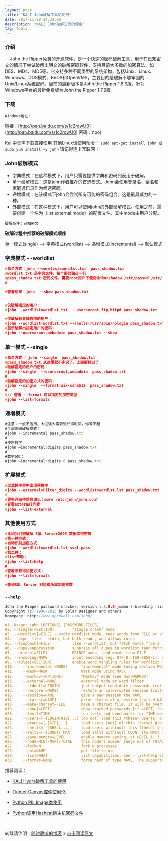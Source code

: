 ```yaml
--- 
layout: post
title: "KALI John破解工具的使用"
date: 2017-11-28 14:34:06 
description: "KALI John破解工具的使用"
tag: Tools
---
```


### 介绍

&nbsp;&nbsp;&nbsp; John the Ripper免费的开源软件，是一个快速的密码破解工具，用于在已知密文的情况下尝试破解出明文的破解密码软件，支持目前大多数的加密算法，如DES、MD4、MD5等。它支持多种不同类型的系统架构，包括Unix、Linux、Windows、DOS模式、BeOS和OpenVMS，主要目的是破解不够牢固的Unix/Linux系统密码。目前的最新版本是John the Ripper 1.8.0版，针对Windows平台的最新免费版为John the Ripper 1.7.9版。

### 下载

`Windows地址:`
	
链接：[http://pan.baidu.com/s/1c2rowU0] (http://pan.baidu.com/s/1c2rowU0) 密码：npoj

Kali中无需下载直接使用
其他Linux请使用命令：
`sudo apt-get install john
或
	sudo yum install –y john`
请记得连上互联网！

### John破解模式

- 字典模式：在这种模式下，用户只需要提供字典和密码列表用于破解。
- 单一破解模式：这是john作者推荐的首选模式。John会使用登录名、全名和家庭通讯录作为候选密码。
- 递增模式：在该模式下john会尝试所有可能的密码组合。这是最具威力的一种。
- 外部模式：在这种模式下，用户可以使用john的外部破解模式。使用之前，需要创建一个名为（list.external:mode）的配置文件，其中mode由用户分配。

`破解条件：已知密文`

**破解过程中推荐的破解模式顺序**

单一模式(single) --> 字典模式(wordlist) --> 递增模式(incremental)  --> 默认模式

### 字典模式 - -worldlist

```C
#命令方式：john --wordlist=wordlst.txt  pass_shadow.txt
#wordlst.txt:是字典文件，每个密码独占一行
#pass_shadow.txt:密码文件，需要root用户下使用命令unshadow /etc/passwd /etc/shadow > pass_shadow.txt 来合并passwd文件和shadow文件到一个文件中
#

#查看结果：john  --show pass_shadow.txt


#仅破解指定的用户： 
#john --wordlist=wordlst.txt  --users=root,ftp,httpd pass_shadow.txt 

#仅破解有登陆权限的用户：
#john --wordlist=wordlst.txt --shells=/usr/sbin/nologin pass_shadow.txt
#显示破解出指定用户的密码：
#john --users=root,webadmin pass_shadow.txt --show
```

### 单一模式 - -single
```C
#命令方式： john --single  pass_shadow.txt
#pass_shadow.txt:从这里就不多说了，上面解释过了
#破解指定的用户的密码：
#john --single  --users=root,webadmin  pass_shadow.txt
#
#破解指定的加密方式的密码：
#john --single  --format=aix-ssha512  pass_shadow.txt
#
#// 查看 --format 可以指定的加密类型
#john --list=formats

```

### 递增模式

```javascript
#注意：一般不适用，太过强大需要很长得时间，你等不起
#全部密码破解模式：
#john --incremental pass_shadow.txt
#
#使用数字：
#john –incremental:digits pass_shadow.txt
#
#数字6位：
#john –incremental:digits 6 pass_shadow.txt
```

### 扩展模式

```C
#过滤掉字典中出现得数字：
#john --external=Filter_digits --wordlist=wordlst.lst pass_shadow.txt
# 
#更多详细得信息请见：more /etc/john/john.conf
#查看external列表
#john --list=external
```

### 其他使用方式

```C
#比如我们想破解 SQL Server2005 数据库得密码
#第一种方式：
#自动识别加密方式
#john --wordlist=wordlst.lst ssql.pass
#第二种：
#list帮助：
#john --list=help
#
#查看所有得加密方式：
#john --list=formats

#查询SQL Server 对应得版本加密参数
```
### `--help`

```C
John the Ripper password cracker, version 1.8.0.6-jumbo-1-bleeding [linux-x86-64-avx]
Copyright (c) 1996-2015 by Solar Designer and others
Homepage: http://www.openwall.com/john/

#1.	Usage: john [OPTIONS] [PASSWORD-FILES]
#2.	--single[=SECTION]        "single crack" mode
#3.	--wordlist[=FILE] --stdin wordlist mode, read words from FILE or stdin
#4.	--pipe  like --stdin, but bulk reads, and allows rules
#5.	--loopback[=FILE]         like --wordlist, but fetch words from a .pot file
#6.	--dupe-suppression        suppress all dupes in wordlist (and force preload)
#7.	--prince[=FILE]           PRINCE mode, read words from FILE
#8.	--encoding=NAME           input encoding (eg. UTF-8, ISO-8859-1). See alsodoc/ENCODING and --list=hidden-options.
#9.	--rules[=SECTION]         enable word mangling rules for wordlist modes
#10.	--incremental[=MODE]      "incremental" mode [using section MODE]
#11.	--mask=MASK               mask mode using MASK
#12.	--markov[=OPTIONS]        "Markov" mode (see doc/MARKOV)
#13.	--external=MODE           external mode or word filter
#14.	--stdout[=LENGTH]         just output candidate passwords [cut at LENGTH]
#15.	--restore[=NAME]          restore an interrupted session [called NAME]
#16.	--session=NAME            give a new session the NAME
#17.	--status[=NAME]           print status of a session [called NAME]
#18.	--make-charset=FILE       make a charset file. It will be overwritten
#19.	--show[=LEFT]             show cracked passwords [if =LEFT, then uncracked]
#20.	--test[=TIME]             run tests and benchmarks for TIME seconds each
#21.	--users=[-]LOGIN|UID[,..] [do not] load this (these) user(s) only
#22.	--groups=[-]GID[,..]      load users [not] of this (these) group(s) only
#23.	--shells=[-]SHELL[,..]    load users with[out] this (these) shell(s) only
#24.	--salts=[-]COUNT[:MAX]    load salts with[out] COUNT [to MAX] hashes
#25.	--save-memory=LEVEL       enable memory saving, at LEVEL 1..3
#26.	--node=MIN[-MAX]/TOTAL    this node's number range out of TOTAL count
#27.	--fork=N                  fork N processes
#28.	--pot=NAME                pot file to use
#29.	--list=WHAT               list capabilities, see --list=help or doc/OPTIONS
#30.	--format=NAME             force hash of type NAME. The supported formats        can be #31     seen with --list=formats and --list=subformats
```


推荐阅读：

- [KALI Hydra破解工具的使用](https://ssjt21.github.io/2017/11/TOOLS_Hydra/)

- [Tkinter Canvas控件使用-3](https://ssjt21.github.io/2017/11/Python_TK_Canvas/)

- [Python PIL Image类使用](http://ssjt21.github.io/2017/11/Python_PIL_Image_Module/)

- [Python调用Hashcat跑主机密码文件](http://ssjt21.github.io/2017/11/Python_Hashcatshell/)



<br>

转载请注明：[随时静听的博客](http://ssjt21.github.io) » [点击阅读原文](https://ssjt21.github.io/2017/11/TOOLS_John/)